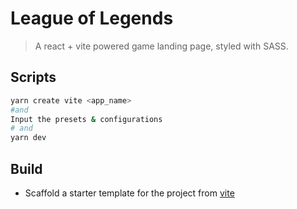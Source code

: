 # League of Legends

> A react + vite powered game landing page, styled with SASS.

## Scripts

```bash
yarn create vite <app_name>
#and
Input the presets & configurations
# and
yarn dev
```

## Build

-  Scaffold a starter template for the project from [vite](https://vitejs.dev/guide/)
